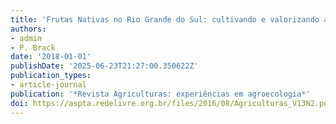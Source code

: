 ```yaml
---
title: 'Frutas Nativas no Rio Grande do Sul: cultivando e valorizando a diversidade'
authors:
- admin
- P. Brack
date: '2018-01-01'
publishDate: '2025-06-23T21:27:00.350622Z'
publication_types:
- article-journal
publication: '*Revista Agriculturas: experiências em agroecologia*'
doi: https://aspta.redelivre.org.br/files/2016/08/Agriculturas_V13N2.pdf
---
```

